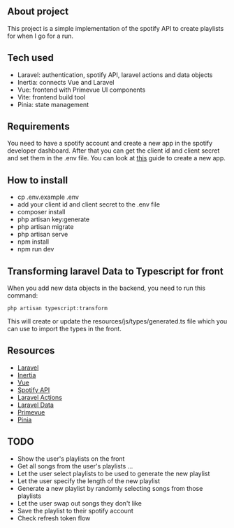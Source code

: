 ## About project

This project is a simple implementation of the spotify API to create playlists for when I go for a run.

## Tech used

- Laravel: authentication, spotify API, laravel actions and data objects
- Inertia: connects Vue and Laravel
- Vue: frontend with Primevue UI components
- Vite: frontend build tool
- Pinia: state management

## Requirements
You need to have a spotify account and create a new app in the spotify developer dashboard.
After that you can get the client id and client secret and set them in the .env file.
You can look at [this](https://developer.spotify.com/documentation/web-api/tutorials/getting-started) guide to create a new app.

## How to install
- cp .env.example .env
- add your client id and client secret to the .env file
- composer install
- php artisan key:generate
- php artisan migrate
- php artisan serve
- npm install
- npm run dev

## Transforming laravel Data to Typescript for front
When you add new data objects in the backend, you need to run this command:
```
php artisan typescript:transform
```
This will create or update the resources/js/types/generated.ts file which you can use to import the types in the front.

## Resources
- [Laravel](https://laravel.com/docs/11.x)
- [Inertia](https://inertiajs.com/)
- [Vue](https://vuejs.org/guide/introduction.html)
- [Spotify API](https://developer.spotify.com/documentation/web-api/)
- [Laravel Actions](https://www.laravelactions.com/)
- [Laravel Data](https://spatie.be/docs/laravel-data/v4/introduction)
- [Primevue](https://primevue.org/introduction/)
- [Pinia](https://pinia.vuejs.org/introduction.html)

## TODO
- Show the user's playlists on the front
- Get all songs from the user's playlists
...
- Let the user select playlists to be used to generate the new playlist
- Let the user specify the length of the new playlist
- Generate a new playlist by randomly selecting songs from those playlists
- Let the user swap out songs they don't like
- Save the playlist to their spotify account
- Check refresh token flow
